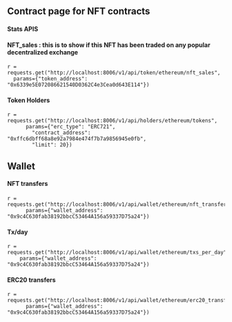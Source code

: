 




## Contract page for NFT contracts

#### Stats APIS

#### NFT_sales : this is to show if this NFT has been traded on any popular decentralized exchange
```
r = requests.get("http://localhost:8006/v1/api/token/ethereum/nft_sales", 
  params={"token_address": "0x6339e5E072086621540D0362C4e3Cea0d643E114"})
```

#### Token Holders
```
r = requests.get("http://localhost:8006/v1/api/holders/ethereum/tokens", 
      params={"erc_type": "ERC721", 
        "contract_address": "0xffc6dbff68a8e92a7984e474f7b7a9856945e0fb", 
        "limit": 20})
```


## Wallet 


#### NFT transfers 
```
r = requests.get("http://localhost:8006/v1/api/wallet/ethereum/nft_transfers", 
      params={"wallet_address": "0x9c4C630fab38192bbcC53464A156a59337D75a24"})
```
#### Tx/day
```
r = requests.get("http://localhost:8006/v1/api/wallet/ethereum/txs_per_day", 
    params={"wallet_address": "0x9c4C630fab38192bbcC53464A156a59337D75a24"})
```

#### ERC20 transfers

```
r = requests.get("http://localhost:8006/v1/api/wallet/ethereum/erc20_transfers", 
      params={"wallet_address": "0x9c4C630fab38192bbcC53464A156a59337D75a24"})

```